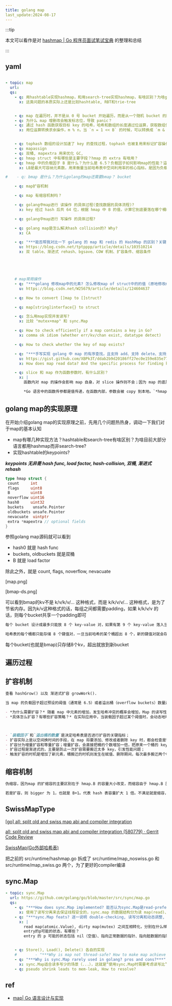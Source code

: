 ```yaml
---
title: golang map
last_update:2024-08-17
---
```





:::tip

本文可以看作是对 [hashmap | Go 程序员面试笔试宝典](https://golang.design/go-questions/map/) 的整理和总结

:::



## yaml

```yaml

- topic: map
  url:
  qs:
    - q: 用hashtable实现hashmap，和用search-tree实现hashmap，有啥区别？为啥golang, java, redis使用hashtable实现map，而cpp使用RBT实现map？
      x: 这类问题的本质实际上还是比较hashtable, RBT和trie-tree


    - q: map 在遍历时，并不是从 0 号 bucket 开始遍历，而是从一个随机 bucket 的随机 cell 开始遍历
    - q: 为什么 map 增删改会触发标志位，导致 panic？
    - q: 通过 hash 函数获取目标 key 的哈希，哈希和数组的长度通过位运算，获取数组位置的索引。遍历 bmap 里的 key，和目标 key 对比获取 key 的索引。根据 key 的索引通过计算偏移量，获取到对应 value。
      x: 用位运算转换求余操作，m % n，当 `n = 1 << B` 的时候，可以转换成 `m & (1 << B - 1)`


    - q: tophash 数组的设计加速了 key 的查找过程，tophash 也被复用来标记扩容操作时的状态
    - q: mapassign
    - q: 双桶, mapextra 用来优化 GC,
    - q: hmap struct 中有哪些是主要字段？hmap 的 extra 有啥用？
    - q: hmap 中的负载因子 B 是什么？为什么是 6.5？负载因子如何影响map的性能？溢出率
      x: LB是最大可容纳元素数，用来衡量当前哈希表中空间利用率的核心指标。是因为负载因子太大了，会有很多溢出的桶；太小了，就会浪费很多空间。

#    - q: bmap 是什么？为什么golang的map还需要bmap？ bucket

    - q: map扩容机制

    - q: map 有缩容机制吗？

    - q: golang中map进行 读操作 的具体过程(查找数据的具体流程)?
      x: key 经过 hash 后共 64 位，根据 hmap 中 B 的值，计算它到底要落在哪个桶时，桶的数量为 2^B，如 B=5，那么用 64 位最后 5 位表示第几号桶，在用 hash 值的高 8 位确定在 bucket 中的存储位置，当前 bmap 中的 bucket 未找到，则查询对应的 overflowbucket，对应位置有数据则对比完整的哈希值，确定是否是要查找的数据。如果当前 map 处于数据搬移状态，则优先人 oldbuck-ets 查找。

    - q: golang中map进行 写操作 的具体过程?

    - q: golang map是怎么解决hash collision的? Why?
      x: CA

    - q: "***能否帮我对比一下 golang 的 map 和 redis 的 HashMap 的区别？关键字：双 table、渐进式 rehash、扩容条件、缩容条件、bgsave、COW 机制?***"
      u: https://blog.csdn.net/tptpppp/article/details/103510214
      x: 双 table、渐进式 rehash、bgsave、COW 机制、扩容条件、缩容条件





```


```yaml

    # map常用操作
    - q: "***golang 修改map中的元素? 怎么修改map of struct中的的值 (原地修改map)?***"
      u: https://blog.csdn.net/W25679/article/details/124604637

    - q: How to convert []map to []struct?

    - q: map[string]interface{} to struct

    - q: 怎么用map实现并发读写?
      x: 比较 "mutex+map" 和 sync.Map

    - q: How to check efficiently if a map contains a key in Go?
      x: comma ok idiom (whether err/kv/chan exist, datatype detect)

    - q: How to check whether the key of map exists?

    - q: "***手写实现 golang 中 map 的有序查找，且支持 add、支持 delete、支持迭代？构造一个辅助 slice***"
      u: https://gist.github.com/XBPk3T/ddab2b9d20186ff27ec0e159e835e779
      x: How does map read data? And the specific process for finding key, assigning key, deleting key and traversing key?

    - q: slice 和 map 作为函数参数时，有什么区别？
      x: |
        函数内对 map 的操作会影响 map 自身，对 slice 操作则不会；因为 map 的底层结构是指针`*hmap`，slice 的底层结构是 struct

        *Go 语言中的函数传参都是值传递，在函数内部，参数会被 copy 到本地。`*hmap`指针 copy 完之后，仍然指向同一个 map，因此函数内部对 map 的操作会影响实参。而 slice 被 copy 后，会成为一个新的 slice，对它进行的操作不会影响到实参。*


```



## golang map的实现原理

在开始介绍golang map的实现原理之前，先用几个问题热热身，调动一下我们对于map的基本认知

- map有哪几种实现方法？hashtable和search-tree有啥区别？为啥目前大部分语言都用hashmap而非search-tree?
- 实现hashtable的keypoints?


***keypoints 无非是 hash func, load factor, hash-collision, 双桶, 渐进式rehash***


```go
type hmap struct {
 count     int
 flags     uint8
 B         uint8
 noverflow uint16
 hash0     uint32
 buckets    unsafe.Pointer
 oldbuckets unsafe.Pointer
 nevacuate  uintptr
 extra *mapextra // optional fields
}
```

参照golang map源码就可以看到

- hash0 就是 hash func
- buckets, oldbuckets 就是双桶
- B 就是 load factor

除此之外，就是 count, flags, noverflow, nevacuate

[map.png]

[bmap-ds.png]

可以看到bmap的kv不是 k/v/k/v/... 这种格式，而是 k/k/v/v/... 这种格式，是为了节省内存。因为k/v这种格式的话，每组之间都需要padding，如果 k/k/v/v 的话，则每个bucket共享一个padding即可



```markdown
每个 bucket 设计成最多只能放 8 个 key-value 对，如果有第 9 个 key-value 落入当前的 bucket，那就需要再构建一个 bucket ，通过 overflow 指针连接起来。
```

```markdown
哈希表的每个桶都只能存储 8 个键值对，一旦当前哈希的某个桶超出 8 个，新的键值对就会存储到哈希的溢出桶中。随着键值对数量的增加，溢出桶的数量和哈希的装载因子也会逐渐升高，超过一定范围就会触发扩容，扩容会将桶的数量翻倍，元素再分配的过程也是在调用写操作时增量进行的，不会造成性能的瞬时巨大抖动。
```

每个bucket(也就是bmap)只存储8个kv，超出就放到新bucket





## 遍历过程


## 扩容机制


```markdown
查看 hashGrow() 以及 渐进式扩容 growWork().

当 map 的负载因子超过预设的阈值（通常是 6.5）或者溢出桶（overflow buckets）数量过多时，Go 会触发 map 的扩容机制。

- *为什么需要扩容？* 随着 map 中元素的增加，发生哈希冲突的概率会增加，Map 的读写性能也会下降，所以我们需要更多的桶和更大的内存来保证 Map 的读写性能。
- *具体怎么扩容？有哪些扩容策略？* 在实际应用中，当装载因子超过某个阈值时，会动态地增加 Map 长度，实现自动扩容。map 长度变化，所有 key 在 map 中对应的索引都需要重新计算；但是一次性完成扩容的性能太差，所以需要渐进式扩容；



- `装载因子`和`溢出桶的数量`是决定哈希表是否进行扩容的关键指标；
- 扩容实际上是以空间换时间的手段，在 map 将要添加、修改或者删除 key 时，都会检查是否需要扩容；
- 扩容分为增量扩容和等量扩容；增量扩容，会直接把桶的个数增加一倍，把原来一个桶的 key 重新分配到两个桶中；等量扩容，不会更改桶的个数，只会把桶中的数据变得紧凑；
- 扩容过程是渐进式的，主要是防止一次扩容需要搬迁太多 key，引发性能问题；
- 触发扩容的时机是增加了新元素，桶搬迁的时机则发生在赋值、删除期间，每次最多搬迁两个桶。*查找、赋值、删除的一个很核心的内容是如何定位到 key 所在的位置，需要重点理解。*
```


## 缩容机制

```markdown
伪缩容，因为map 的扩缩容的主要区别在于 hmap.B 的容量大小改变，而缩容由于 hmap.B 压根没变，内存空间的占用也是没有变化的（具体来说就是，在删除元素时，并不会释放内存），所以一定不要往 golang 的 map 中塞入太多数据。

若是扩容，则 bigger 为 1，也就是 B+1。代表 hash 表容量扩大 1 倍。不满足就是缩容，也就是 hash 表容量不变。可以得出结论：map 的扩缩容的主要区别在于 hmap.B 的容量大小改变。而缩容由于 hmap.B 压根没变，内存空间的占用也是没有变化的。
```






## SwissMapType

[[go] all: split old and swiss map abi and compiler integration](https://groups.google.com/g/golang-checkins/c/YkzdsibwrPg?pli=1)

[all: split old and swiss map abi and compiler integration (580779) · Gerrit Code Review](https://go-review.googlesource.com/c/go/+/580779)

[SwissMap(Go外部哈希表)](http://pekue.top/2023/03/14/tool_swissmap/)

把之前的 src/runtime/hashmap.go 拆成了 src/runtime/map_noswiss.go 和 src/runtime/map_swiss.go 两个，为了更好的compiler编译





## sync.Map


```yaml
- topic: sync.Map
  url: https://github.com/golang/go/blob/master/src/sync/map.go
  qs:
    - q: "***How does sync.Map implemented? 能否认为sync.Map是read-preferring呢?***"
      x: 使用了读写分离来去保证线程安全的，sync.map 的数据结构分为读 map(read)、写 map(dirty)、还有mutex以及一个记录穿透次数的值(misses)。具体实现是每次读取都会先读取读部分的 kv，没有则去读写部分的 kv(操作写部分时都会上锁)。当穿透到写部分的次数大于写部分的长度时，就会将写部分同步到读部分，并且把写部分清空。所以多协程下一般都会先打到无锁的读部分，这能保证读取性能。
    - q: "***sync.Map feats? 逐一说明 double-checking, 读写分离和动态调整, 延迟删除(在 sync.Map 中删除一个键值对实际上只是将其标记为删除，真正的删除操作会在 read 升级时进行，这样可以减少锁的持有时间。), read-preferring ***"
      x: |
        read map(atomic.Value), dirty map(mutex) 之间互相转化，分别在什么样的时机下会进行？nil, normal
        entry的p可能的状态，有哪些？
        entry 的 p 可能的状态包括 nil（空值）、指向正常数据的指针、指向脏数据的指针、锁定状态的指针、等待状态的指针和过期状态的指针。


    - q: Store(), Load(), Delete() 各自的实现
    #        - "***Why is map not thread-safe? How to make map achieve concurrent reading and writing?***"
    - q: "***Why is sync.Map rarely used in golang? pros and cons?***"
      x: sync.Map适合读多写少的场景（...），这就是“使用sync.Map时需要考虑读写比”这个说法
    - q: pseudo shrink leads to mem-leak, How to resolve?

```



## ref

- [map| Go 语言设计与实现](https://draveness.me/golang/docs/part2-foundation/ch03-datastructure/golang-hashmap/)









